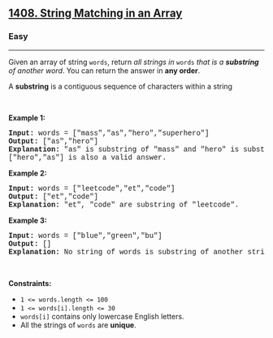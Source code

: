 <h2><a href="https://leetcode.com/problems/string-matching-in-an-array/">1408. String Matching in an Array</a></h2><h3>Easy</h3><hr><div><p>Given an array of string <code style="font-family: monospace, Bangla610, sans-serif;">words</code>, return <em>all strings in </em><code style="font-family: monospace, Bangla610, sans-serif;">words</code><em> that is a <strong>substring</strong> of another word</em>. You can return the answer in <strong>any order</strong>.</p>

<p>A <strong>substring</strong> is a contiguous sequence of characters within a string</p>

<p>&nbsp;</p>
<p><strong class="example">Example 1:</strong></p>

<pre style="font-family: SFMono-Regular, Consolas, &quot;Liberation Mono&quot;, Menlo, Courier, monospace, Bangla610, sans-serif;"><strong>Input:</strong> words = ["mass","as","hero","superhero"]
<strong>Output:</strong> ["as","hero"]
<strong>Explanation:</strong> "as" is substring of "mass" and "hero" is substring of "superhero".
["hero","as"] is also a valid answer.
</pre>

<p><strong class="example">Example 2:</strong></p>

<pre style="font-family: SFMono-Regular, Consolas, &quot;Liberation Mono&quot;, Menlo, Courier, monospace, Bangla610, sans-serif;"><strong>Input:</strong> words = ["leetcode","et","code"]
<strong>Output:</strong> ["et","code"]
<strong>Explanation:</strong> "et", "code" are substring of "leetcode".
</pre>

<p><strong class="example">Example 3:</strong></p>

<pre style="font-family: SFMono-Regular, Consolas, &quot;Liberation Mono&quot;, Menlo, Courier, monospace, Bangla610, sans-serif;"><strong>Input:</strong> words = ["blue","green","bu"]
<strong>Output:</strong> []
<strong>Explanation:</strong> No string of words is substring of another string.
</pre>

<p>&nbsp;</p>
<p><strong>Constraints:</strong></p>

<ul>
	<li><code style="font-family: monospace, Bangla610, sans-serif;">1 &lt;= words.length &lt;= 100</code></li>
	<li><code style="font-family: monospace, Bangla610, sans-serif;">1 &lt;= words[i].length &lt;= 30</code></li>
	<li><code style="font-family: monospace, Bangla610, sans-serif;">words[i]</code> contains only lowercase English letters.</li>
	<li>All the strings of <code style="font-family: monospace, Bangla610, sans-serif;">words</code> are <strong>unique</strong>.</li>
</ul>
</div>